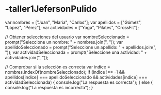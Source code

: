 # -taller1JefersonPulido
var nombres = ["Juan", "María", "Carlos"];
var apellidos = ["Gómez", "López", "Pérez"];
var actividades = ["Yoga", "Pilates", "CrossFit"];

// Obtener selecciones del usuario
var nombreSeleccionado = prompt("Seleccione un nombre: " + nombres.join(", "));
var apellidoSeleccionado = prompt("Seleccione un apellido: " + apellidos.join(", "));
var actividadSeleccionada = prompt("Seleccione una actividad: " + actividades.join(", "));

// Comprobar si la selección es correcta
var indice = nombres.indexOf(nombreSeleccionado);
if (indice !== -1 && apellidos[indice] === apellidoSeleccionado && actividades[indice] === actividadSeleccionada) {
    console.log("La respuesta es correcta");
} else {
    console.log("La respuesta es incorrecta");
}
